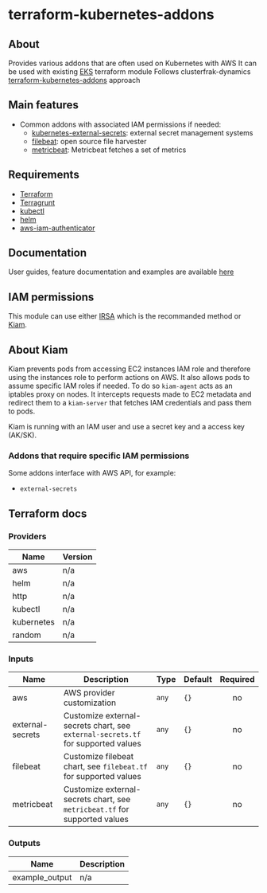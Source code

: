 # terraform-kubernetes-addons


## About

Provides various addons that are often used on Kubernetes with AWS
It can be used with existing [EKS](https://github.com/terraform-aws-modules/terraform-aws-eks.git) terraform module
Follows clusterfrak-dynamics [terraform-kubernetes-addons](https://github.com/clusterfrak-dynamics/terraform-kubernetes-addons.git) approach


## Main features

* Common addons with associated IAM permissions if needed:
  * [kubernetes-external-secrets](https://github.com/godaddy/kubernetes-external-secrets.git): external secret management systems
  * [filebeat](https://github.com/elastic/beats.git): open source file harvester
  * [metricbeat](https://github.com/elastic/beats.git): Metricbeat fetches a set of metrics

## Requirements

* [Terraform](https://www.terraform.io/intro/getting-started/install.html)
* [Terragrunt](https://github.com/gruntwork-io/terragrunt#install-terragrunt)
* [kubectl](https://kubernetes.io/docs/tasks/tools/install-kubectl/)
* [helm](https://helm.sh/)
* [aws-iam-authenticator](https://github.com/kubernetes-sigs/aws-iam-authenticator)

## Documentation

User guides, feature documentation and examples are available [here](https://clusterfrak-dynamics.github.io/teks/)

## IAM permissions

This module can use either [IRSA](https://aws.amazon.com/blogs/opensource/introducing-fine-grained-iam-roles-service-accounts/) which is the recommanded method or [Kiam](https://github.com/uswitch/kiam).

## About Kiam

Kiam prevents pods from accessing EC2 instances IAM role and therefore using the instances role to perform actions on AWS. It also allows pods to assume specific IAM roles if needed. To do so `kiam-agent` acts as an iptables proxy on nodes. It intercepts requests made to EC2 metadata and redirect them to a `kiam-server` that fetches IAM credentials and pass them to pods.

Kiam is running with an IAM user and use a secret key and a access key (AK/SK).

### Addons that require specific IAM permissions

Some addons interface with AWS API, for example:

* `external-secrets`

## Terraform docs

### Providers

| Name | Version |
|------|---------|
| aws | n/a |
| helm | n/a |
| http | n/a |
| kubectl | n/a |
| kubernetes | n/a |
| random | n/a |

### Inputs

| Name | Description | Type | Default | Required |
|------|-------------|------|---------|:-----:|
| aws | AWS provider customization | `any` | `{}` | no |
| external-secrets | Customize external-secrets chart, see `external-secrets.tf` for supported values | `any` | `{}` | no |
| filebeat | Customize filebeat chart, see `filebeat.tf` for supported values | `any` | `{}` | no |
| metricbeat | Customize external-secrets chart, see `metricbeat.tf` for supported values | `any` | `{}` | no |

### Outputs

| Name | Description |
|------|-------------|
| example_output | n/a |

